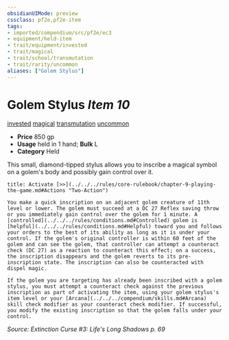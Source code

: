 ```yaml
---
obsidianUIMode: preview
cssclass: pf2e,pf2e-item
tags:
- imported/compendium/src/pf2e/ec3
- equipment/held-item
- trait/equipment/invested
- trait/magical
- trait/school/transmutation
- trait/rarity/uncommon
aliases: ["Golem Stylus"]
---
```

# Golem Stylus *Item 10*  
[invested](invested.md)  [magical](magical.md)  [transmutation](transmutation.md)  [uncommon](uncommon.md)  

- **Price** 850 gp
- **Usage** held in 1 hand; **Bulk** L
- **Category** Held

This small, diamond-tipped stylus allows you to inscribe a magical symbol on a golem's body and possibly gain control over it.

```ad-embed-ability
title: Activate [>>](../../../rules/core-rulebook/chapter-9-playing-the-game.md#Actions "Two-Action")

You make a quick inscription on an adjacent golem creature of 11th level or lower. The golem must succeed at a DC 27 Reflex saving throw or you immediately gain control over the golem for 1 minute. A [controlled](../../../rules/conditions.md#Controlled) golem is [helpful](../../../rules/conditions.md#Helpful) toward you and follows your orders to the best of its ability as long as it is under your control. If the golem's original controller is within 60 feet of the golem and can see the golem, that controller can attempt a counteract check (DC 27) as a reaction to counteract this effect; on a success, the inscription disappears and the golem reverts to its pre-inscription state. The inscription can also be counteracted with dispel magic.

If the golem you are targeting has already been inscribed with a golem stylus, you must attempt a counteract check against the previous inscription as part of activating the item, using your golem stylus's item level or your [Arcana](../../../compendium/skills.md#Arcana) skill check modifier as your counteract check modifier. If successful, you modify the existing inscription so that the golem falls under your control.
```

*Source: Extinction Curse #3: Life's Long Shadows p. 69*
